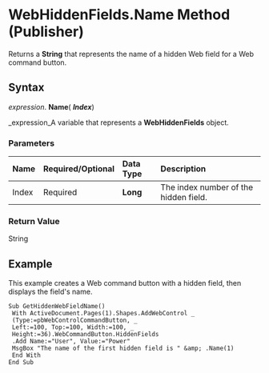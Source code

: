 
# WebHiddenFields.Name Method (Publisher)

Returns a  **String** that represents the name of a hidden Web field for a Web command button.


## Syntax

 _expression_. **Name**( **_Index_**)

 _expression_A variable that represents a  **WebHiddenFields** object.


### Parameters



|**Name**|**Required/Optional**|**Data Type**|**Description**|
|:-----|:-----|:-----|:-----|
|Index|Required| **Long**|The index number of the hidden field.|

### Return Value

String


## Example

This example creates a Web command button with a hidden field, then displays the field's name.


```
Sub GetHiddenWebFieldName() 
 With ActiveDocument.Pages(1).Shapes.AddWebControl _ 
 (Type:=pbWebControlCommandButton, _ 
 Left:=100, Top:=100, Width:=100, _ 
 Height:=36).WebCommandButton.HiddenFields 
 .Add Name:="User", Value:="Power" 
 MsgBox "The name of the first hidden field is " &amp; .Name(1) 
 End With 
End Sub
```

